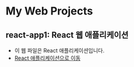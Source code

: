 # My Web Projects

## react-app1: React 웹 애플리케이션
- 이 웹 파일은 React 애플리케이션입니다.
- [React 애플리케이션으로 이동](https://JaBis0125.github.io/rapaeng4-CamuCamu/react-app1)
